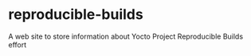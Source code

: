 # reproducible-builds
A web site to store information about Yocto Project Reproducible Builds effort
